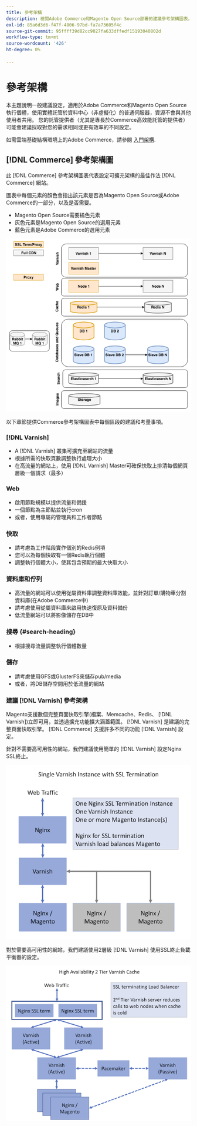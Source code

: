```yaml
---
title: 參考架構
description: 檢閱Adobe Commerce和Magento Open Source部署的建議參考架構圖表。
exl-id: 85a6d3d6-f47f-4806-97bd-fa7a73605f4c
source-git-commit: 95ffff39d82cc9027fa633dffedf15193040802d
workflow-type: tm+mt
source-wordcount: '426'
ht-degree: 0%

---
```


# 參考架構

本主題說明一般建議設定，適用於Adobe Commerce和Magento Open Source執行個體，使用實體託管於資料中心（非虛擬化）的普通伺服器，資源不會與其他使用者共用。 您的託管提供者（尤其是專長於Commerce高效能託管的提供者）可能會建議採取對您的需求相同或更有效率的不同設定。

如需雲端基礎結構環境上的Adobe Commerce，請參閱 [入門架構](https://devdocs.magento.com/cloud/architecture/starter-architecture.html).

## [!DNL Commerce] 參考架構圖

此 [!DNL Commerce] 參考架構圖表代表設定可擴充架構的最佳作法 [!DNL Commerce] 網站。

圖表中每個元素的顏色會指出該元素是否為Magento Open Source或Adobe Commerce的一部分，以及是否需要。

* Magento Open Source需要橘色元素
* 灰色元素是Magento Open Source的選用元素
* 藍色元素是Adobe Commerce的選用元素

![Commerce參考架構圖](../assets/performance/images/ref-architecture-2.3.png)

以下章節提供Commerce參考架構圖表中每個區段的建議和考量事項。

### [!DNL Varnish]

* A [!DNL Varnish] 叢集可擴充至網站的流量
* 根據所需的快取頁數調整執行處理大小
* 在高流量的網站上，使用 [!DNL Varnish] Master可確保快取上排清每個網頁層級一個請求（最多）

### Web

* 啟用節點規模以提供流量和備援
* 一個節點為主節點並執行cron
* 或者，使用專屬的管理員和工作者節點

### 快取

* 請考慮為工作階段實作個別的Redis例項
* 您可以為每個快取有一個Redis執行個體
* 調整執行個體大小，使其包含預期的最大快取大小

### 資料庫和佇列

* 高流量的網站可以使用從屬資料庫調整資料庫效能，並針對訂單/購物車分割資料庫(在Adobe Commerce中)
* 請考慮使用從屬資料庫來啟用快速復原及資料備份
* 低流量網站可以將影像儲存在DB中

### 搜尋 {#search-heading}

* 根據搜尋流量調整執行個體數量

### 儲存

* 請考慮使用GFS或GlusterFS來儲存pub/media
* 或者，將DB儲存空間用於低流量的網站

### 建議 [!DNL Varnish] 參考架構

Magento支援數個完整頁面快取引擎(檔案、Memcache、Redis、 [!DNL Varnish])立即可用，並透過擴充功能擴大涵蓋範圍。 [!DNL Varnish] 是建議的完整頁面快取引擎。  [!DNL Commerce] 支援許多不同的功能 [!DNL Varnish] 設定。

針對不需要高可用性的網站，我們建議使用簡單的 [!DNL Varnish] 設定Nginx SSL終止。

![簡單 [!DNL Varnish] 使用SSL終止進行設定](../assets/performance/images/single-varnish-with-ssl-termination.png)

對於需要高可用性的網站，我們建議使用2層級 [!DNL Varnish] 使用SSL終止負載平衡器的設定。

![高可用性雙階層 [!DNL Varnish] 使用SSL終止負載平衡器的設定](../assets/performance/images/ha-2-tier-varnish-with-ssl-term-load-balancer.png)
